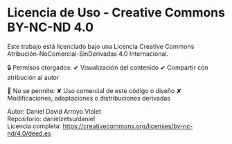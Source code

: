 # Licencia de Uso - Creative Commons BY-NC-ND 4.0

Este trabajo está licenciado bajo una Licencia Creative Commons Atribución-NoComercial-SinDerivadas 4.0 Internacional.

🔒 Permisos otorgados:
✔ Visualización del contenido
✔ Compartir con atribución al autor

🚫 No se permite:
✘ Uso comercial de este código o diseño
✘ Modificaciones, adaptaciones o distribuciones derivadas

Autor: Daniel David Arroyo Violet  
Repositorio: danielzetsu/daniel  
Licencia completa: https://creativecommons.org/licenses/by-nc-nd/4.0/deed.es
